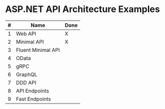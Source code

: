 # ASP.NET API Architecture Examples


| #        | Name                 | Done |
|----------|----------------------|------|
| 1        | Web API              | X    |
| 2        | Minimal API          | X    |
| 3        | Fluent Minimal API   |      |
| 4        | OData                |      |
| 5        | gRPC                 |      |
| 6        | GraphQL              |      |
| 7        | DDD API              |      |
| 8        | API Endpoints        |      |
| 9        | Fast Endpoints       |      |
